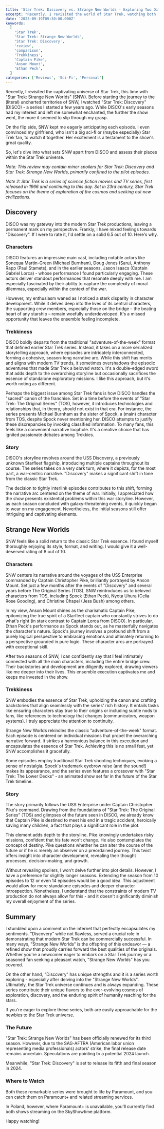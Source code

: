 ```yaml
---
title: 'Star Trek: Discovery vs. Strange New Worlds - Exploring Two Different Cosmic Journeys'
excerpt: "Recently, I revisited the world of Star Trek, watching both 'Star Trek: Discovery' (DISCO) and 'Star Trek: Strange New Worlds' (SNW). DISCO had its moments, but as it progressed, it went down the hill for me. On the other hand, SNW kept me hooked from the start, even getting my non-sci-fi-loving girlfriend on board. Curious about my take on these series and their place in the Star Trek universe? (Warning: Minor spoilers ahead!)"
date: '2023-09-19T09:30:00.000Z'
keywords:
  [
    'Star Trek',
    'Star Trek: Strange New Worlds',
    'Star Trek: Discovery',
    'review',
    'comparison',
    'Trekkiness',
    'Captain Pike',
    'Anson Mount',
    'Ethan Peck',
  ]
categories: ['Reviews', 'Sci-Fi', 'Personal']
---
```


Recently, I revisited the captivating universe of Star Trek, this time with "Star Trek: Strange New Worlds" (SNW). Before starting the journey to the (literal) uncharted territories of SNW, I watched "Star Trek: Discovery" (DISCO) - a series I started a few years ago. While DISCO's early seasons had my interest and left me somewhat enchanted, the further the show went, the more it seemed to slip through my grasp.

On the flip side, SNW kept me eagerly anticipating each episode. I even convinced my girlfriend, who isn't a big sci-fi or (maybe especially) Star Trek fan, to watch it together. Her excitement is a testament to the show's great quality.

So, let's dive into what sets SNW apart from DISCO and assess their places within the Star Trek universe.

_Note: This review may contain minor spoilers for Star Trek: Discovery and Star Trek: Strange New Worlds, primarily confined to the pilot episodes._

_Note 2: Star Trek is a series of science fiction movies and TV series, first released in 1966 and continuing to this day. Set in 23rd century, Star Trek focuses on the theme of exploration of the cosmos and seeking out new civilizations._

## Discovery

DISCO was my gateway into the modern Star Trek productions, leaving a permanent mark on my perspective. Frankly, I have mixed feelings towards "Discovery". If I were to rate it, I'd settle on a solid 6.5 out of 10. Here's why.

### Characters

DISCO features an impressive main cast, including notable actors like Sonequa Martin-Green (Michael Burnham), Doug Jones (Saru), Anthony Rapp (Paul Stamets), and in the earlier seasons, Jason Isaacs (Captain Gabriel Lorca) - whose performance I found particularly engaging. These actors deliver standout performances that resonate deeply with me. I am especially fascinated by their ability to capture the complexity of moral dilemmas, especially within the context of the war.

However, my enthusiasm waned as I noticed a stark disparity in character development. While it delves deep into the lives of its central characters, the supporting crew members, especially those on the bridge – the beating heart of any starship – remain woefully underdeveloped. It's a missed opportunity that leaves the ensemble feeling incomplete.

### Trekkiness

DISCO boldly departs from the traditional "adventure-of-the-week" format that defined earlier Star Trek series. Instead, it takes on a more serialized storytelling approach, where episodes are intricately interconnected, forming a cohesive, season-long narrative arc. While this shift has merits and aligns with modern TV trends, it sometimes overshadows the episodic adventures that made Star Trek a beloved watch. It's a double-edged sword that adds depth to the overarching storyline but occasionally sacrifices the essence of standalone exploratory missions. I like this approach, but it's worth noting as different.

Perhaps the biggest issue among Star Trek fans is how DISCO handles the "sacred" canon of the franchise. Set in a time before the events of "Star Trek: The Original Series" (TOS), however, it introduces technologies and relationships that, in theory, should not exist in that era. For instance, the series presents Michael Burnham as the sister of Spock, a (main) character from TOS, despite Spock never mentioning her. DISCO attempts to justify these discrepancies by invoking classified information. To many fans, this feels like a convenient narrative loophole. It's a creative choice that has ignited passionate debates among Trekkies.

### Story

DISCO's storyline revolves around the USS Discovery, a previously unknown Starfleet flagship, introducing multiple captains throughout its course. The series takes on a very dark turn, where it depicts, for the most part, a war-centric narrative. "Discovery" makes a significant shift in tone from the classic Star Trek.

The decision to tightly interlink episodes contributes to this shift, forming the narrative arc centered on the theme of war. Initially, I appreciated how the show presents existential problems within this war storyline. However, as each season concluded with galaxy-threatening events, it quickly began to wear on my engagement. Nevertheless, the initial seasons still offer intriguing and captivating elements.

## Strange New Worlds

SNW feels like a solid return to the classic Star Trek essence. I found myself thoroughly enjoying its style, format, and writing. I would give it a well-deserved rating of 8 out of 10.

### Characters

SNW centers its narrative around the voyages of the USS Enterprise commanded by Captain Christopher Pike, brilliantly portrayed by Anson Mount. Set just a few months after the events of "Discovery" and several years before The Original Series (TOS), SNW reintroduces us to beloved characters from TOS, including Spock (Ethan Peck), Nyota Uhura (Celia Rose Gooding), and Christine Chapel (Jess Bush) among others.

In my view, Anson Mount shines as the charismatic Captain Pike, epitomizing the true spirit of a Starfleet captain who constantly strives to do what's right (in stark contrast to Captain Lorca from DISCO). In particular, Ethan Peck's performance as Spock stands out, as he masterfully navigates the character's nature. Spock's journey involves a profound shift from a purely logical perspective to embracing emotions and ultimately returning to a perspective grounded in pure logic. These character arcs are portrayed with exceptional skill.

After two seasons of SNW, I can confidently say that I feel intimately connected with all the main characters, including the entire bridge crew. Their backstories and development are diligently explored, drawing viewers like me deeper into their lives. This ensemble execution captivates me and keeps me invested in the show.

### Trekkiness

SNW embodies the essence of Star Trek, upholding the canon and crafting backstories that align seamlessly with the series' rich history. It entails tasks like ensuring characters stay true to their origins or including subtle nods to fans, like references to technology that changes (communicators, weapon systems). I truly appreciate the attention to continuity.

Strange New Worlds rekindles the classic "adventure-of-the-week" format. Each episode is centered on individual missions that propel the overarching narrative forward. It strikes a harmonious balance in this execution and encapsulates the essence of Star Trek. Achieving this is no small feat, yet SNW accomplishes it gracefully.

Some episodes employ traditional Star Trek shooting techniques, evoking a sense of nostalgia. Spock's trademark eyebrow raise (and the sound!) makes its appearance, and the series even features a crossover with "Star Trek: The Lower Decks" - an animated show set far in the future of the Star Trek timeline.

### Story

The story primarily follows the USS Enterprise under Captain Christopher Pike's command. Drawing from the foundations of "Star Trek: The Original Series" (TOS) and glimpses of the future seen in DISCO, we already know that Captain Pike is destined to meet his end in a tragic accident, heroically saving many children, a fact that plays a significant role in the plot.

This element adds depth to the storyline. Pike knowingly undertakes risky missions, confident that his fate won't change. He also contemplates the concept of destiny. Pike questions whether he can alter the course of the future or if he is merely an observer on a preordained journey. This twist offers insight into character development, revealing their thought processes, decision-making, and growth.

Without revealing spoilers, I won't delve further into plot details. However, I have a preference for slightly longer seasons. Extending the season from 10 episodes to 12 or even 14 episodes would be a good idea. This adjustment would allow for more standalone episodes and deeper character introspection. Nonetheless, I understand that the constraints of modern TV production do not always allow for this - and it doesn't significantly diminish my overall enjoyment of the series.

## Summary

I stumbled upon a comment on the internet that perfectly encapsulates my sentiments. "Discovery" while not flawless, served a crucial role in demonstrating that modern Star Trek can be commercially successful. In many ways, "Strange New Worlds" is the offspring of this endeavor — a refined show that proudly carries forward the best qualities of the originals. Whether you're a newcomer eager to embark on a Star Trek journey or a seasoned fan seeking a pleasant watch, "Strange New Worlds" has you covered.

On the other hand, "Discovery" has unique strengths and it is a series worth exploring - especially after delving into the "Strange New Worlds". Ultimately, the Star Trek universe continues and is always expanding. These series contribute their unique flavors to the ever-evolving cosmos of exploration, discovery, and the enduring spirit of humanity reaching for the stars.

If you're eager to explore these series, both are easily approachable for the newbies to the Star Trek universe.

### The Future

"Star Trek: Strange New Worlds" has been officially renewed for its third season. However, due to the SAG-AFTRA (American labor union representing media professionals) actors' strike, the final release date remains uncertain. Speculations are pointing to a potential 2024 launch.

Meanwhile, "Star Trek: Discovery" is set to release its fifth and final season in 2024.

### Where to Watch

Both these remarkable series were brought to life by Paramount, and you can catch them on Paramount+ and related streaming services.

In Poland, however, where Paramount+ is unavailable, you'll currently find both shows streaming on the SkyShowtime platform.

Happy watching!
